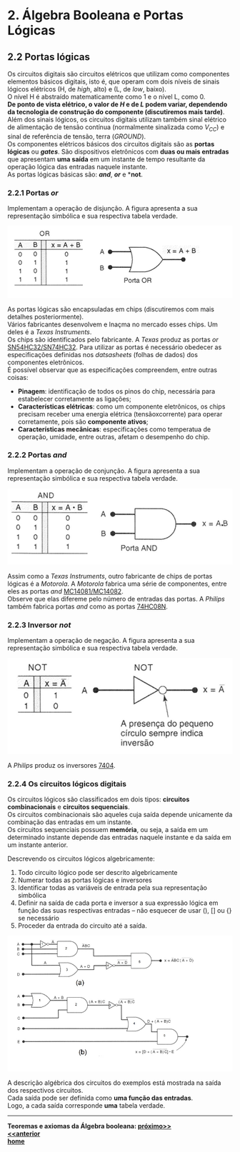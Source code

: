 # 2. Álgebra Booleana e Portas Lógicas

## 2.2 Portas lógicas
Os circuitos digitais são circuitos elétricos que utilizam como componentes elementos básicos digitais, isto é,
que operam com dois níveis de sinais lógicos elétricos (H, de *high*, alto) e (L, de *low*, baixo).   
O nível H é abstraído matematicamente como 1 e o nível L, como 0.  
**De ponto de vista elétrico, o valor de *H* e de *L* podem variar, dependendo da tecnologia de construção do componente (discutiremos mais tarde)**.  
Além dos sinais lógicos, os circuitos digitais utilizam também sinal elétrico de alimentação de tensão contínua (normalmente sinalizada como *V<sub>CC</sub>*) e sinal de referência de tensão, terra  (*GROUND*).  
Os componentes elétricos básicos dos circuitos digitais são as **portas lógicas** ou ***gates***. São dispositivos eletrônicos com **duas ou mais entradas** que apresentam **uma saída** em um instante de tempo resultante da operação lógica das entradas naquele instante.  
As portas lógicas básicas são: ***and***, ***or*** e ***not**.

### 2.2.1 Portas *or*
Implementam a operação de disjunção. A figura apresenta a sua representação simbólica e sua respectiva tabela verdade.

![Tabela verdade e representação da porta *or*](/sisdig_aulas/images_sisdig/or.jpg)

As portas lógicas são encapsuladas em chips (discutiremos com mais detalhes posteriormente).  
Vários fabricantes desenvolvem e lnaçma no mercado esses chips. Um deles é a *Texas Instruments*.  
Os chips são identificados pelo fabricante. A *Texas* produz as portas *or* [SN54HC32/SN74HC32](https://github.com/claytonjasilva/claytonjasilva.github.io/blob/main/sisdig_aulas/SN74HC32N_Texas.pdf).
Para utilizar as portas é necessário obedecer as especificações definidas nos *datsasheets* (folhas de dados) dos componentes eletrônicos.  
É possível observar que as especificações compreendem, entre outras coisas:
- **Pinagem**: identificação de todos os pinos do chip, necessária para estabelecer corretamente as ligações;
- **Características elétricas**: como um componente eletrônicos, os chips precisam receber uma energia elétrica (tensãoxcorrente) para operar corretamente, pois são **componente ativos**;
- **Características mecânicas**: especificações como temperatua de operação, umidade, entre outras, afetam o desempenho do chip.

### 2.2.2 Portas *and*
Implementam a operação de conjunção. A figura apresenta a sua representação simbólica e sua respectiva tabela verdade.

![Tabela verdade e representação da porta *and*](/sisdig_aulas/images_sisdig/and.jpg)

Assim como a *Texas Instruments*, outro fabricante de chips de portas lógicas é a *Motorola*.
A *Motorola* fabrica uma série de componentes, entre eles as portas *and* [MC14081/MC14082](https://github.com/claytonjasilva/claytonjasilva.github.io/blob/main/sisdig_aulas/CD14082BCP_Motorola.pdf).  
Observe que elas difereme pelo número de entradas das portas.
A *Philips* também fabrica portas *and* como as portas [74HC08N](https://github.com/claytonjasilva/claytonjasilva.github.io/blob/main/sisdig_aulas/74HC08N_Philips.pdf).

### 2.2.3 Inversor *not*
Implementam a operação de negação. A figura apresenta a sua representação simbólica e sua respectiva tabela verdade.

![Tabela verdade e representação do inversor *not*](/sisdig_aulas/images_sisdig/not.jpg)

A *Philips* produz os inversores [7404](https://github.com/claytonjasilva/claytonjasilva.github.io/blob/main/sisdig_aulas/SN74HC04_Philips.pdf). 

### 2.2.4 Os circuitos lógicos digitais
Os circuitos lógicos são classificados em dois tipos: **circuitos combinacionais** e **circuitos sequenciais**.  
Os circuitos combinacionais são aqueles cuja saída depende unicamente da combinação das entradas em um instante.  
Os circuitos sequenciais possuem **memória**, ou seja, a saída em um determinado instante depende das entradas naquele instante e da saída em um instante anterior.  

Descrevendo os circuitos lógicos algebricamente:
1. Todo circuito lógico pode ser descrito algebricamente
2. Numerar todas as portas lógicas e inversores
3. Identificar todas as variáveis de entrada pela sua representação simbólica
4. Definir na saída de cada porta e inversor a sua expressão lógica em função das suas respectivas entradas – não esquecer de usar (), [] ou {} se necessário
5. Proceder da entrada do circuito até a saída.

![Exemplo de circuitos combinacionais](/sisdig_aulas/images_sisdig/exemplo_circuitos.jpg)

A descrição algébrica dos circuitos do exemplos está mostrada na saída dos respectivos circuitos.  
Cada saída pode ser definida como **uma função das entradas**.  
Logo, a cada saída corresponde **uma** tabela verdade. 

___
**Teoremas e axiomas da Álgebra booleana: [próximo>>](algebraPortasLogicas2.md)**  
**[<<anterior](algebraPortasLogicas.md)**  
**[home](https://github.com/claytonjasilva/claytonjasilva.github.io/blob/main/sisdig_aulas.md)**  
